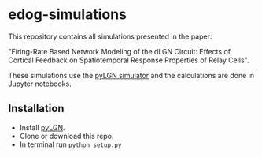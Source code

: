 # edog-simulations

This repository contains all simulations presented in the paper:

"Firing-Rate Based Network Modeling of the dLGN Circuit: Effects of Cortical Feedback on Spatiotemporal Response Properties of Relay Cells".

These simulations use the [pyLGN simulator](http://pylgn.readthedocs.io/en/latest/) and the calculations are done in Jupyter notebooks.

## Installation

- Install [pyLGN](http://pylgn.readthedocs.io/en/latest/installation.html#installation).
- Clone or download this repo.
- In terminal run `python setup.py`
